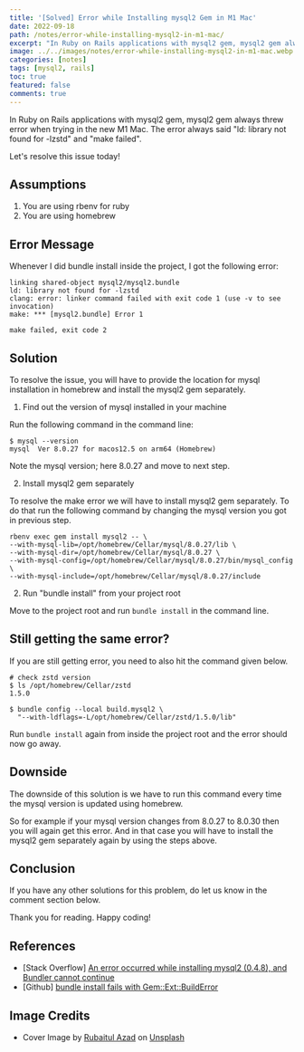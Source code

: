 ```yaml
---
title: '[Solved] Error while Installing mysql2 Gem in M1 Mac'
date: 2022-09-18
path: /notes/error-while-installing-mysql2-in-m1-mac/
excerpt: "In Ruby on Rails applications with mysql2 gem, mysql2 gem always threw error when trying in the new M1 Mac. The error always said \"ld: library not found for -lzstd\" and \"make failed\"."
image: ../../images/notes/error-while-installing-mysql2-in-m1-mac.webp
categories: [notes]
tags: [mysql2, rails]
toc: true
featured: false
comments: true
---
```


In Ruby on Rails applications with mysql2 gem, mysql2 gem always threw error when trying in the new M1 Mac. The error always said "ld: library not found for -lzstd" and "make failed".

Let's resolve this issue today!

## Assumptions

1. You are using rbenv for ruby
2. You are using homebrew

## Error Message

Whenever I did bundle install inside the project, I got the following error:

```
linking shared-object mysql2/mysql2.bundle
ld: library not found for -lzstd
clang: error: linker command failed with exit code 1 (use -v to see invocation)
make: *** [mysql2.bundle] Error 1

make failed, exit code 2
```

## Solution

To resolve the issue, you will have to provide the location for mysql installation in homebrew and install the mysql2 gem separately.

1. Find out the version of mysql installed in your machine

  Run the following command in the command line:

  ```
  $ mysql --version
  mysql  Ver 8.0.27 for macos12.5 on arm64 (Homebrew)
  ```

  Note the mysql version; here 8.0.27 and move to next step.

2. Install mysql2 gem separately

  To resolve the make error we will have to install mysql2 gem separately. To do that run the following command by changing the mysql version you got in previous step.

  ```
  rbenv exec gem install mysql2 -- \
 --with-mysql-lib=/opt/homebrew/Cellar/mysql/8.0.27/lib \
 --with-mysql-dir=/opt/homebrew/Cellar/mysql/8.0.27 \
 --with-mysql-config=/opt/homebrew/Cellar/mysql/8.0.27/bin/mysql_config \
 --with-mysql-include=/opt/homebrew/Cellar/mysql/8.0.27/include 
  ```

2. Run "bundle install" from your project root

  Move to the project root and run `bundle install` in the command line.

## Still getting the same error?

  If you are still getting error, you need to also hit the command given below.

  ```
  # check zstd version
  $ ls /opt/homebrew/Cellar/zstd
  1.5.0

  $ bundle config --local build.mysql2 \
    "--with-ldflags=-L/opt/homebrew/Cellar/zstd/1.5.0/lib"
  ```

  Run `bundle install` again from inside the project root and the error should now go away.

## Downside

The downside of this solution is we have to run this command every time the mysql version is updated using homebrew.

So for example if your mysql version changes from 8.0.27 to 8.0.30 then you will again get this error. And in that case you will have to install the mysql2 gem separately again by using the steps above.

## Conclusion

If you have any other solutions for this problem, do let us know in the comment section below.

Thank you for reading. Happy coding!

## References

- [Stack Overflow] <a href="https://stackoverflow.com/a/70053102/9359123" target="_blank" rel="noopener"> An error occurred while installing mysql2 (0.4.8), and Bundler cannot continue</a>
- [Github] <a href="https://github.com/brianmario/mysql2/issues/1175#issuecomment-846496862" target="_blank" rel="noopener">bundle install fails with Gem::Ext::BuildError</a>

## Image Credits

- Cover Image by <a href="https://unsplash.com/@rubaitulazad?utm_source=unsplash&utm_medium=referral&utm_content=creditCopyText" target="_blank" rel="noopener">Rubaitul Azad</a> on <a href="https://unsplash.com/s/photos/mysql?utm_source=unsplash&utm_medium=referral&utm_content=creditCopyText" target="_blank" rel="noopener">Unsplash</a>
